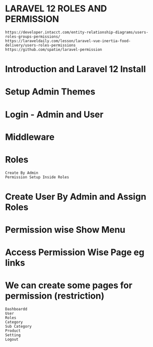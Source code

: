 # LARAVEL 12 ROLES AND PERMISSION 
    https://developer.intacct.com/entity-relationship-diagrams/users-roles-groups-permissions/
    https://laraveldaily.com/lesson/laravel-vue-inertia-food-delivery/users-roles-permissions
    https://github.com/spatie/laravel-permission
    
# Introduction  and Laravel 12 Install
# Setup Admin Themes
# Login - Admin and User
# Middleware 
# Roles
    Create By Admin
    Permission Setup Inside Roles
# Create User  By Admin  and  Assign Roles
# Permission wise Show Menu
# Access Permission Wise Page  eg links


# We can create  some pages  for permission (restriction)

    Dashboardd
    User
    Roles
    Category
    Sub Category
    Product
    Setting
    Logout
    
